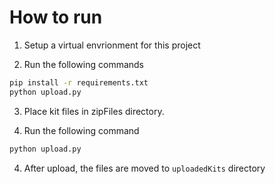 # How to run
1. Setup a virtual envrionment for this project

2. Run the following commands
```bash
pip install -r requirements.txt
python upload.py
```

3. Place kit files in zipFiles directory.

4. Run the following command
```bash
python upload.py
```

4. After upload, the files are moved to `uploadedKits` directory
